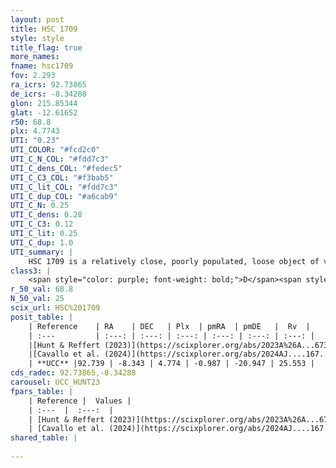 ```yaml
---
layout: post
title: HSC 1709
style: style
title_flag: true
more_names: 
fname: hsc1709
fov: 2.293
ra_icrs: 92.73865
de_icrs: -8.34288
glon: 215.85344
glat: -12.61652
r50: 68.8
plx: 4.7743
UTI: "0.23"
UTI_COLOR: "#fcd2c0"
UTI_C_N_COL: "#fdd7c3"
UTI_C_dens_COL: "#fedec5"
UTI_C_C3_COL: "#f3bab5"
UTI_C_lit_COL: "#fdd7c3"
UTI_C_dup_COL: "#a6cab9"
UTI_C_N: 0.25
UTI_C_dens: 0.28
UTI_C_C3: 0.12
UTI_C_lit: 0.25
UTI_C_dup: 1.0
UTI_summary: |
    HSC 1709 is a relatively close, poorly populated, loose object of very low C3 quality. It was recently reported in the literature.
class3: |
    <span style="color: purple; font-weight: bold;">D</span><span style="color: red; font-weight: bold;">C</span>
r_50_val: 68.8
N_50_val: 25
scix_url: HSC%201709
posit_table: |
    | Reference    | RA    | DEC   | Plx  | pmRA  | pmDE   |  Rv  |
    | :---         | :---: | :---: | :---: | :---: | :---: | :---: |
    |[Hunt & Reffert (2023)](https://scixplorer.org/abs/2023A%26A...673A.114H) | 93.09 | -8.811 | 4.787 | -1.118 | -20.898 | 6.917 |
    |[Cavallo et al. (2024)](https://scixplorer.org/abs/2024AJ....167...12C) | 92.79 | -8.804 | 4.783 | -- | -- | -- |
    | **UCC** |92.739 | -8.343 | 4.774 | -0.987 | -20.947 | 25.553 | 
cds_radec: 92.73865,-8.34288
carousel: UCC_HUNT23
fpars_table: |
    | Reference |  Values |
    | :---  |  :---:  |
    | [Hunt & Reffert (2023)](https://scixplorer.org/abs/2023A%26A...673A.114H) | `AV50=0.397, diffAV50=0.604, MOD50=6.659, logAge50=8.437` |
    | [Cavallo et al. (2024)](https://scixplorer.org/abs/2024AJ....167...12C) | `AV50=0.7, dMod50=6.57, logAge50=8.5, [Fe/H]50=0.33` |
shared_table: |
    
---
```

